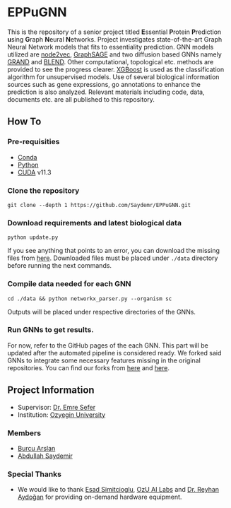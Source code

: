 # EPPuGNN

This is the repository of a senior project titled **E**ssential **P**rotein **P**rediction **u**sing **G**raph **N**eural **N**etworks. Project investigates state-of-the-art Graph Neural Network models that fits to essentiality prediction. GNN models utilized are [node2vec](https://github.com/aditya-grover/node2vec), [GraphSAGE](https://github.com/williamleif/GraphSAGE) and two diffusion based GNNs namely [GRAND](https://github.com/twitter-research/graph-neural-pde) and [BLEND](https://github.com/twitter-research/graph-neural-pde). Other computational, topological etc. methods are provided to see the progress clearer. [XGBoost](https://github.com/dmlc/xgboost) is used as the classification algorithm for unsupervised models. Use of several biological information sources such as gene expressions, go annotations to enhance the prediction is also analyzed. Relevant materials including code, data, documents etc. are all published to this repository.

## How To

### Pre-requisities
- [Conda](https://www.anaconda.com/products/distribution)
- [Python](https://www.python.org/downloads/)
- [CUDA](https://developer.nvidia.com/cuda-11.3.0-download-archive) v11.3


### Clone the repository
```
git clone --depth 1 https://github.com/Saydemr/EPPuGNN.git
```
### Download requirements and latest biological data
```
python update.py
```
If you see anything that points to an error, you can download the missing files from [here](https://drive.google.com/drive/folders/1iCOUWxvvAYtPaAUbcvRW-95dP2I64tOd). Downloaded files must be placed under `./data` directory before running the next commands.

### Compile data needed for each GNN
```
cd ./data && python networkx_parser.py --organism sc
```
Outputs will be placed under respective directories of the GNNs.

### Run GNNs to get results.
For now, refer to the GitHub pages of the each GNN. This part will be updated after the automated pipeline is considered ready.
We forked said GNNs to integrate some necessary features missing in the original repositories.
You can find our forks from [here](https://github.com/Saydemr/GraphSAGE) and [here](https://github.com/Saydemr/pde).


## Project Information
- Supervisor: [Dr. Emre Sefer](http://www.emresefer.com)
- Institution: [Ozyegin University](https://www.ozyegin.edu.tr/en)

### Members
- [Burcu Arslan](https://github.com/burcula)
- [Abdullah Saydemir](https://github.com/Saydemr)

### Special Thanks
- We would like to thank [Esad Simitcioglu](https://github.com/EsadSimitcioglu), [OzU AI Labs](https://ailabs.ozyegin.edu.tr/) and [Dr. Reyhan Aydoğan](https://www.ozyegin.edu.tr/tr/akademik-kadro/reyhanaydogan) for providing on-demand hardware equipment.
